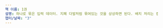 ```yaml
---
책 이름: 1권
설명: 하나로 묶은 입력 데이터. 지폐 다발처럼 묶여있는 것을 상상하면 된다. 배치 처리는 컴퓨터로 계산할 때 큰 이점을 준다. 왜냐하면 수치 계산 라이브러리 대부분이 큰 배열을 효율적으로 처리할 수 있도록 고도화되어있기 때문이다. 또한 느린 IO를 통한 데이터 읽기 횟수가 줄어 효율이 높다.
챕터/날짜: "3"
---
```

